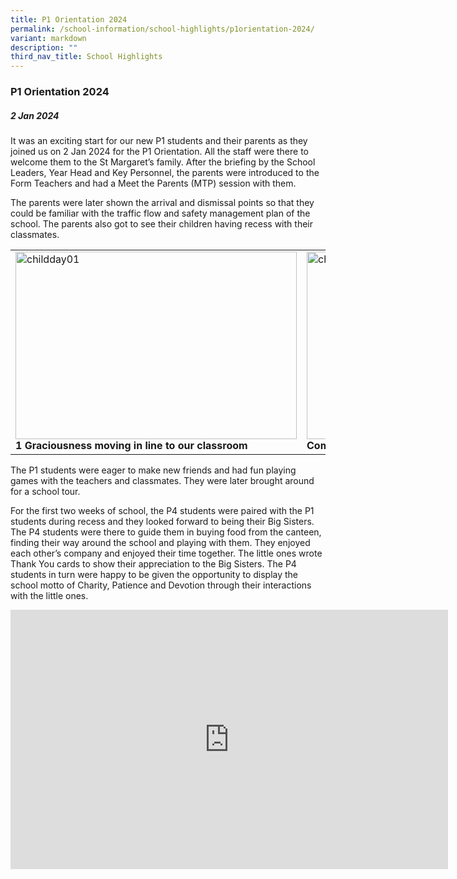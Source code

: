 ```yaml
---
title: P1 Orientation 2024
permalink: /school-information/school-highlights/p1orientation-2024/
variant: markdown
description: ""
third_nav_title: School Highlights
---
```

### P1 Orientation 2024

##### 2 Jan 2024

It was an exciting start for our new P1 students and their parents as they joined us on 2 Jan 2024 for the P1 Orientation. All the staff were there to welcome them to the St Margaret’s family. After the briefing by the School Leaders, Year Head and Key Personnel, the parents were introduced to the Form Teachers and had a Meet the Parents (MTP) session with them. 

The parents were later shown the arrival and dismissal points so that they could be familiar with the traffic flow and safety management plan of the school. The parents also got to see their children having recess with their classmates.

<table>
<tbody><tr>
		<td><img alt="childday01" src="/images/Children's%20Day%202023/1_Graciousness_moving_in.JPG" style="width:450px;height:300px;"><b> 1 Graciousness moving in line to our classroom</b></td>
		<td><img alt="childday02" src="/images/Children's%20Day%202023/Come__we_will_show_you.JPG" style="width:450px;height:300px;"><b>Come, we will show you where to return your bowl</b></td>
</tr></tbody></table>

The P1 students were eager to make new friends and had fun playing games with the teachers and classmates. They were later brought around for a school tour.

For the first two weeks of school, the P4 students were paired with the P1 students during recess and they looked forward to being their Big Sisters. The P4 students were there to guide them in buying food from the canteen, finding their way around the school and playing with them. They enjoyed each other’s company and enjoyed their time together. The little ones wrote Thank You cards to show their appreciation to the Big Sisters. The P4 students in turn were happy to be given the opportunity to display the school motto of Charity, Patience and Devotion through their interactions with the little ones.

<center><iframe allowfullscreen="" allow="accelerometer; autoplay; clipboard-write; encrypted-media; gyroscope; picture-in-picture; web-share" frameborder="0" title="YouTube video player" src="https://www.youtube.com/embed/mOFt3yq2FFA?si=K67hIWdW1XpYAdAf" height="415" width="700"></iframe></center>

